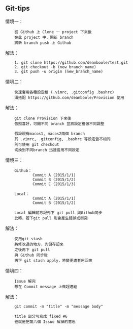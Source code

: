 ## Git-tips

情境一：

		從 Github 上 Clone 一 project 下來後
		在此 project 中，開新 branch
		將新 branch push 上 Github	

解法： 

		1. git clone https://github.com/deanboole/test.git 
		2. git checkout -b (new_branch_name) 
		3. git push -u origin (new_branch_name)

情境二：

		快速套用各種設定檔 (.vimrc, .gitconfig .bashrc)
		須搭配 https://github.com/deanboole/Provision 使用

解法：

		git clone Provision 下來後
		依照喜好，可開不同 branch 並將設定檔做不同調整
		
		假設現有macos1, macos2兩個 branch
		其 .vimrc, .gitconfig, .bashrc 等設定皆不相同
		則可使用 git checkout 
		切換到不同branch 迅速套用不同設定

情境三：

		Github：
				Commit A (2015/1/1)
				Commit B (2015/1/2)
				Commit C (2015/1/3)

		Local：
				Commit A (2015/1/1)
				Commit B (2015/1/2)

		Local 編輯前忘記先下 git pull 與Github同步
		此時，若下git pull 則會產生錯誤或衝突

解法：

		使用git stash
		將修改過的地方，先儲存起來
		之後再下 git pull
		與 Github 同步後
		再下 git stash apply，將變更處套用回來

情境四：

		Issue 解完
		想在 Commit message 上做超連結

解法：

		git commit -m "title" -m "message body"

		title 部分可寫成 fixed #6
		也就是把第六個 Issue 解掉的意思
